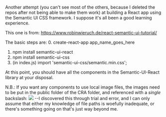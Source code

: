 Another attempt (you can't see most of the others, because I deleted the repos after not being able to make them work) at building a React app using the Semantic UI CSS framework. I suppose it's all been a good learning experience.

This one is from: https://www.robinwieruch.de/react-semantic-ui-tutorial/

The basic steps are:
0. create-react-app app_name_goes_here
1. npm install semantic-ui-react
2. npm install semantic-ui-css
3. (in index.js) import 'semantic-ui-css/semantic.min.css';

At this point, you should have all the components in the Semantic-UI-React library at your disposal.

N.B.: If you want any components to use local image files, the images need to be put in the public folder of the CRA folder, and referenced with a *single* backslash: <Image src="/logo.png"/> --I discovered this through trial and error, and I can only assume that either my knowledge of file paths is woefully inadequate, or there's something going on that's just way beyond me.